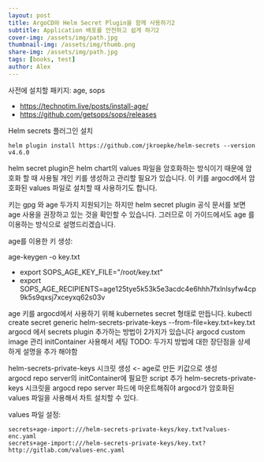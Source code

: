 ```yaml
---
layout: post
title: ArgoCD와 Helm Secret Plugin을 함께 사용하기2
subtitle: Application 배포를 안전하고 쉽게 하기2
cover-img: /assets/img/path.jpg
thumbnail-img: /assets/img/thumb.png
share-img: /assets/img/path.jpg
tags: [books, test]
author: Alex
---
```


사전에 설치할 패키지: age, sops

- https://technotim.live/posts/install-age/
- https://github.com/getsops/sops/releases
  
Helm secrets 플러그인 설치

``` helm plugin install https://github.com/jkroepke/helm-secrets --version v4.6.0 ```

helm secret plugin은 helm chart의 values 파일을 암호화하는 방식이기 때문에 암호화 할 때 사용될 개인 키를 생성하고 관리할 필요가 있습니다. 이 키를 argocd에서 암호화된 values 파일로 설치할 때 사용하기도 합니다.
 
키는 gpg 와 age 두가지 지원되기는 하지만 helm secret plugin 공식 문서를 보면 age 사용을 권장하고 있는 것을 확인할 수 있습니다. 그러므로 이 가이드에서도 age 를 이용하는 방식으로 설명드리겠습니다.

age를 이용한 키 생성: 

age-keygen -o key.txt
- export SOPS_AGE_KEY_FILE="/root/key.txt"
- export SOPS_AGE_RECIPIENTS=age125tye5k53k5e3acdc4e6hhh7fxlnlsyfw4cp9k5s9qxsj7xceyxq62s03v

age 키를 argocd에서 사용하기 위해 kubernetes secret 형태로 만듭니다.
kubectl create secret generic helm-secrets-private-keys --from-file=key.txt=key.txt
argocd 에서 secrets plugin 추가하는 방법이 2가지가 있습니다
argocd custom image 관리
initContainer 사용해서 세팅 
TODO: 두가지 방법에 대한 장단점을 상세하게 설명을 추가 해야함


helm-secrets-private-keys 시크릿 생성 <- age로 만든 키값으로 생성  
argocd repo server의 initContainer에 필요한 script 추가
helm-secrets-private-keys 시크릿을 argocd repo server 파드에 마운트해줘야 argocd가 암호화된 values 파일을 사용해서 차트 설치할 수 있다.


values 파일 설정:
```
secrets+age-import:///helm-secrets-private-keys/key.txt?values-enc.yaml
secrets+age-import:///helm-secrets-private-keys/key.txt?http://gitlab.com/values-enc.yaml
```

